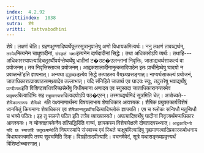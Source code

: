```yaml
---
index:  4.2.92
vrittiindex:  1038
sutra:  शेषे
vritti:  tattvabodhini 
---
```


शेषे। लक्षणं चेति। ग्रहणक्षुण्णादिष्वर्थेषूत्तरसूत्रानुपात्तेषु अणो विधायकमित्यर्थः। ननु लक्षणं तावव्द्यर्थम्, `तस्येद`मित्यनेन चाक्षुषादीनां, `संस्कृतं भक्षाः`इत्यनेन दार्षदादीनां सिद्धेः। तथा अधिकारोऽपि व्यर्थः। तथाहि---अधिकारस्यापत्यादिचतुरर्थीपर्यन्तेष्वर्थेषु धादीनां ट�उट�उलन्तानां निवृत्तिः, जाताद्यचर्थसाकल्यं वा प्रयोजनम्। तत्र निवृत्तिस्तावन्न प्रयोजनम्। आद्र्रकशालादीनामुत्करादिपाठेन इतः प्राचीनेष्र्थेषु घादयो न प्रवत्र्तन्ते'इति ज्ञापनात्। अन्यथा `वृद्धाच्छः`इत्येव सिद्धे तत्पाठस्य वैयथ्र्यप्रसङ्गात्। नाप्यर्थसाकल्यं प्रयोजनं, जाताधिकारात्प्राक्पाठसामथ्र्यादेब तल्लाभात्। यदि संनिहिते जातार्थ एव घादयः स्युः, तदुत्तरेषु भवाद्यर्थेषु `प्राग्दीव्यतः`इति विशिष्टावधिवरिच्छन्नेर्थेषु विधीयमाना अणादय एव स्युस्तदा जाताधिकारानन्तरमेव `प्रावृषष्ठ`बित्यादिभिः सह `राष्ट्रावारपारा`दित्यदयोऽपि पठ�एरन्। तस्माव्द्यर्थमिदं सूत्रमिति चेत्। अत्रोच्यते--`शैषिकात्सरूपः शैषिको ने`ति वक्ष्यमाणार्थस्य विषयलाभाय शेषाधिकार आवश्यकः। शैषिक प्रयुक्तकार्यविशेषं ध्वनयितुं क्रियमाणः शेषाधिकार एव `शैषिकान्मतुबर्थीया`दित्यादिश्र्लोकं ज्ञापयति। एष च श्र्लोकः सन्विधौ मतुब्विधौ च भाष्ये पठितः। इह तु सन्नन्ते पठित इति तत्रैव व्याख्यास्यते। अपत्यादिष्वर्थेषु घादीनां निवृत्त्यर्थमप्यधिकार आवश्यकः। न चोक्तज्ञापकेनैव तत्सिद्धिरिति वाच्यं, ज्ञापकस्य विशेषापेक्षत्वे दोषतादवस्थ्यात्। `आद्र्रकादिभ्यो यदि छः स्यात्तर्हि चतुरथ्र्यामेवे`ति नियमस्यापि संभवाच्च एवं स्थिते चाक्षुषमित्यादिषु गृह्यमाणत्वादिप्रकारकबोधनाय विधायकत्वमपि तस्य सुवचमिति दिक्। विग्रहीतादपीत्यादि। वचनमेवेदं, सूत्रे यथासङ्ख्यप्रवृत्त्यर्थं विशिष्टोच्चारणात्। 

